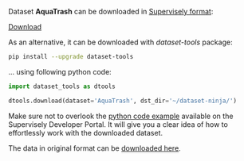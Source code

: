 Dataset **AquaTrash** can be downloaded in [Supervisely format](https://developer.supervisely.com/api-references/supervisely-annotation-json-format):

 [Download](https://assets.supervisely.com/remote/eyJsaW5rIjogImZzOi8vYXNzZXRzLzM1NDVfQXF1YVRyYXNoL2FxdWF0cmFzaC1EYXRhc2V0TmluamEudGFyIiwgInNpZyI6ICJLSTdzVnRRV2hJVDhKTUxrbVFndzVYQytoVk5sVkdyY2ZJdTZ5VWlXbWxBPSJ9)

As an alternative, it can be downloaded with *dataset-tools* package:
``` bash
pip install --upgrade dataset-tools
```

... using following python code:
``` python
import dataset_tools as dtools

dtools.download(dataset='AquaTrash', dst_dir='~/dataset-ninja/')
```
Make sure not to overlook the [python code example](https://developer.supervisely.com/getting-started/python-sdk-tutorials/iterate-over-a-local-project) available on the Supervisely Developer Portal. It will give you a clear idea of how to effortlessly work with the downloaded dataset.

The data in original format can be [downloaded here](https://github.com/Harsh9524/AquaTrash).